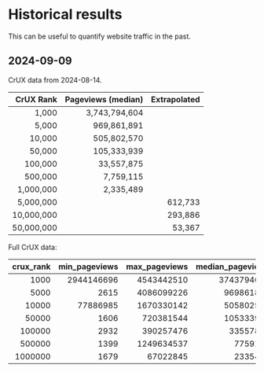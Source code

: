 # Historical results

This can be useful to quantify website traffic in the past.

## 2024-09-09

CrUX data from 2024-08-14.

|  CrUX Rank | Pageviews (median) | Extrapolated |
| ---------: | -----------------: | -----------: |
|      1,000 |      3,743,794,604 |              |
|      5,000 |        969,861,891 |              |
|     10,000 |        505,802,570 |              |
|     50,000 |        105,333,939 |              |
|    100,000 |         33,557,875 |              |
|    500,000 |          7,759,115 |              |
|  1,000,000 |          2,335,489 |              |
|  5,000,000 |                    |      612,733 |
| 10,000,000 |                    |      293,886 |
| 50,000,000 |                    |       53,367 |

Full CrUX data:

| crux_rank | min_pageviews | max_pageviews | median_pageviews | avg_pageviews | count |
| --------: | ------------: | ------------: | ---------------: | ------------: | ----: |
|      1000 |    2944146696 |    4543442510 |       3743794603 |    3743794603 |     2 |
|      5000 |          2615 |    4086099226 |        969861891 |    1160648800 |    17 |
|     10000 |      77886985 |    1670330142 |        505802570 |     546856260 |     8 |
|     50000 |          1606 |     720381544 |        105333938 |     140603434 |    55 |
|    100000 |          2932 |     390257476 |         33557874 |      50807897 |    70 |
|    500000 |          1399 |    1249634537 |          7759115 |      18421315 |   336 |
|   1000000 |          1679 |      67022845 |          2335489 |       3763187 |   283 |
